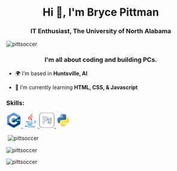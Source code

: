 <h1 align="center">Hi 👋, I'm Bryce Pittman</h1>
<h3 align="center">IT Enthusiast, The University of North Alabama</h3>

<p align="left"> <img src="https://komarev.com/ghpvc/?username=pittsoccer&label=Profile%20views&color=0e75b6&style=flat" alt="pittsoccer" /> </p>

<h3 align="center">I'm all about coding and building PCs.</h3>

- 🌍 I’m based in **Huntsville, Al**

- 🌱 I’m currently learning **HTML, CSS, & Javascript**

<p align="left">
</p>

<h3 align="left">Skills:</h3>
<p align="left"> <a href="https://www.w3schools.com/cpp/" target="_blank" rel="noreferrer"> <img src="https://raw.githubusercontent.com/devicons/devicon/master/icons/cplusplus/cplusplus-original.svg" alt="cplusplus" width="40" height="40"/> </a> <a href="https://www.java.com" target="_blank" rel="noreferrer"> <img src="https://raw.githubusercontent.com/devicons/devicon/master/icons/java/java-original.svg" alt="java" width="40" height="40"/> </a> <a href="https://www.photoshop.com/en" target="_blank" rel="noreferrer"> <img src="https://raw.githubusercontent.com/devicons/devicon/master/icons/photoshop/photoshop-line.svg" alt="photoshop" width="40" height="40"/> </a> <a href="https://www.python.org" target="_blank" rel="noreferrer"> <img src="https://raw.githubusercontent.com/devicons/devicon/master/icons/python/python-original.svg" alt="python" width="40" height="40"/> </a> </p>

<p>&nbsp;<img align="center" src="https://github-readme-stats.vercel.app/api?username=pittsoccer&show_icons=true&locale=en" alt="pittsoccer" /></p>

<p><img align="center" src="https://github-readme-streak-stats.herokuapp.com/?user=pittsoccer&" alt="pittsoccer" /></p>

<p><img align="left" src="https://github-readme-stats.vercel.app/api/top-langs?username=pittsoccer&show_icons=true&locale=en&layout=compact" alt="pittsoccer" /></p>
